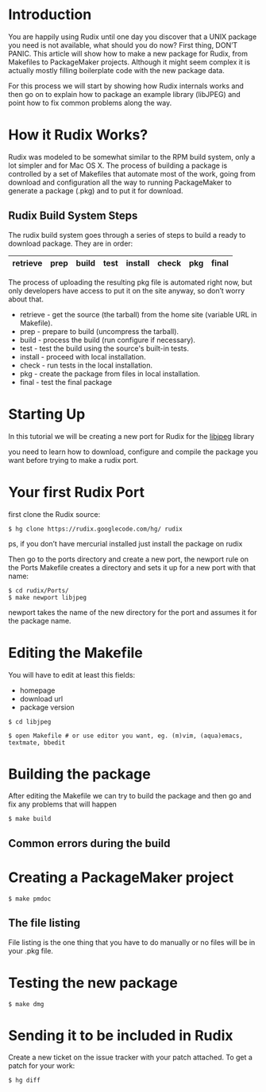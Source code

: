 # Introduction #

You are happily using Rudix until one day you discover that a UNIX package you need is not available, what should you do now? First thing, DON’T PANIC. This article will show how to make a new package for Rudix, from Makefiles to PackageMaker projects. Although it might seem complex it is actually mostly filling boilerplate code with the new package data.

For this process we will start by showing how Rudix internals works and then go on to explain how to package an example library (libJPEG) and point how to fix common problems along the way.

# How it Rudix Works? #

Rudix was modeled to be somewhat similar to the RPM build system, only a lot simpler and for Mac OS X. The process of building a package is controlled by a set of Makefiles that automate most of the work, going from download and configuration all the way to running PackageMaker to generate a package (.pkg) and to put it for download.

## Rudix Build System Steps ##

The rudix build system goes through a series of steps to build a ready to download package. They are in order:

| retrieve | prep | build | test | install | check | pkg | final |
|:---------|:-----|:------|:-----|:--------|:------|:----|:------|

The process of uploading the resulting pkg file is automated right now, but only developers have access to put it on the site anyway, so don’t worry about that.

  * retrieve - get the source (the tarball) from the home site (variable URL in Makefile).
  * prep - prepare to build (uncompress the tarball).
  * build - process the build (run configure if necessary).
  * test - test the build using the source's built-in tests.
  * install - proceed with local installation.
  * check - run tests in the local installation.
  * pkg - create the package from files in local installation.
  * final - test the final package

# Starting Up #

In this tutorial we will be creating a new port for Rudix for the [libjpeg](http://www.ijg.org/) library

you need to learn how to download, configure and compile the package you want before trying to make a rudix port.

# Your first Rudix Port #

first clone the Rudix source:

```
$ hg clone https://rudix.googlecode.com/hg/ rudix 
```

ps, if you don’t have mercurial installed just install the package on rudix

Then go to the ports directory and create a new port, the newport rule on the Ports Makefile creates a directory and sets it up for a new port with that name:

```
$ cd rudix/Ports/
$ make newport libjpeg
```

newport takes the name of the new directory for the port and assumes it for the package name.

# Editing the Makefile #

You will have to edit at least this fields:
  * homepage
  * download url
  * package version

```
$ cd libjpeg
```

```
$ open Makefile # or use editor you want, eg. (m)vim, (aqua)emacs, textmate, bbedit
```

# Building the package #

After editing the Makefile we can try to build the package and then go and fix any problems that will happen

```
$ make build
```

## Common errors during the build ##

# Creating a PackageMaker project #

```
$ make pmdoc
```

## The file listing ##
File listing is the one thing that you have to do manually or no files will be in your .pkg file.

# Testing the new package #

```
$ make dmg
```

# Sending it to be included in Rudix #
Create a new ticket on the issue tracker with your patch attached. To get a patch for your work:

```
$ hg diff
```